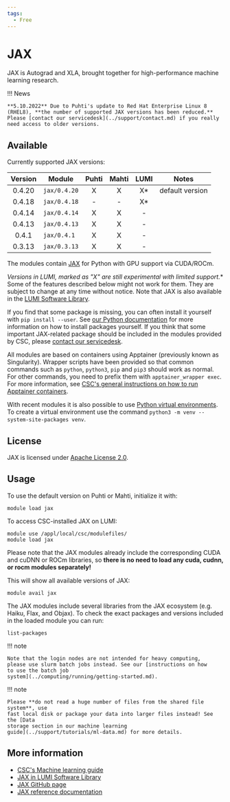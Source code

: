 ```yaml
---
tags:
  - Free
---
```


# JAX

JAX is Autograd and XLA, brought together for high-performance machine
learning research.

!!! News

    **5.10.2022** Due to Puhti's update to Red Hat Enterprise Linux 8
    (RHEL8), **the number of supported JAX versions has been reduced.**
    Please [contact our servicedesk](../support/contact.md) if you really
    need access to older versions.


## Available

Currently supported JAX versions:

| Version | Module       | Puhti | Mahti | LUMI | Notes           |
|:-------:|--------------|:-----:|:-----:|:----:|-----------------|
| 0.4.20  | `jax/0.4.20` | X     | X     | X*   | default version |
| 0.4.18  | `jax/0.4.18` | -     | -     | X*   |                 |
| 0.4.14  | `jax/0.4.14` | X     | X     | -    |                 |
| 0.4.13  | `jax/0.4.13` | X     | X     | -    |                 |
| 0.4.1   | `jax/0.4.1`  | X     | X     | -    |                 |
| 0.3.13  | `jax/0.3.13` | X     | X     | -    |                 |

The modules contain [JAX](https://github.com/google/jax/) for Python
with GPU support via CUDA/ROCm.

**Versions in LUMI, marked as "X*" are still experimental with limited
support.** Some of the features described below might not work for them.
They are subject to change at any time without notice. Note that JAX is
also available in the [LUMI Software Library](https://lumi-supercomputer.github.io/LUMI-EasyBuild-docs/j/jax/).

If you find that some package is missing, you can often install it
yourself with `pip install --user`. See [our Python
documentation](python.md#installing-python-packages-to-existing-modules)
for more information on how to install packages yourself. If you think
that some important JAX-related package should be included in
the modules provided by CSC, please [contact our
servicedesk](../support/contact.md).

All modules are based on containers using Apptainer (previously known
as Singularity). Wrapper scripts have been provided so that common
commands such as `python`, `python3`, `pip` and `pip3` should work as
normal. For other commands, you need to prefix them with
`apptainer_wrapper exec`. For more information, see [CSC's general
instructions on how to run Apptainer
containers](../computing/containers/run-existing.md).

With recent modules it is also possible to use [Python virtual
environments](https://packaging.python.org/en/latest/guides/installing-using-pip-and-virtual-environments/#creating-a-virtual-environment). To
create a virtual environment use the command
`python3 -m venv --system-site-packages venv`.

## License

JAX is licensed under [Apache License
2.0](https://github.com/google/jax/blob/main/LICENSE).

## Usage

To use the default version on Puhti or Mahti, initialize it with:

```text
module load jax
```

To access CSC-installed JAX on LUMI:

```text
module use /appl/local/csc/modulefiles/
module load jax
```

Please note that the JAX modules already include the corresponding
CUDA and cuDNN or ROCm libraries, so **there is no need to load any
cuda, cudnn, or rocm modules separately!**

This will show all available versions of JAX:

```text
module avail jax
```

The JAX modules include several libraries from the JAX ecosystem
(e.g. Haiku, Flax, and Objax). To check the exact packages and
versions included in the loaded module you can run:

```text
list-packages
```

!!! note

    Note that the login nodes are not intended for heavy computing,
    please use slurm batch jobs instead. See our [instructions on how
    to use the batch job
    system](../computing/running/getting-started.md).

!!! note

    Please **do not read a huge number of files from the shared file system**, use
    fast local disk or package your data into larger files instead! See the [Data
    storage section in our machine learning
    guide](../support/tutorials/ml-data.md) for more details.

## More information

- [CSC's Machine learning guide](../support/tutorials/ml-guide.md)
- [JAX in LUMI Software Library](https://lumi-supercomputer.github.io/LUMI-EasyBuild-docs/j/jax/)
- [JAX GitHub page](https://github.com/google/jax)
- [JAX reference documentation](https://jax.readthedocs.io/en/latest/)
